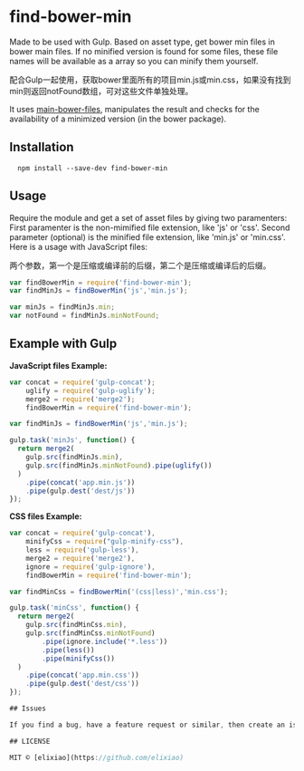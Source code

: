 find-bower-min
===============

Made to be used with Gulp. 
Based on asset type, get bower min files in bower main files.
If no minified version is found for some files, these file names will be available as a array so you can minify them yourself.

配合Gulp一起使用，获取bower里面所有的项目min.js或min.css，如果没有找到min则返回notFound数组，可对这些文件单独处理。

It uses [main-bower-files](https://www.npmjs.com/package/main-bower-files), manipulates the result and checks for the
availability of a minimized version (in the bower package).

## Installation

```shell
  npm install --save-dev find-bower-min
```

## Usage

Require the module and get a set of asset files by giving two paramenters: First paramenter is the non-mimified file extension,
like 'js' or 'css'. Second parameter (optional) is the minified file extension, like 'min.js' or 'min.css'.
Here is a usage with JavaScript files:

两个参数，第一个是压缩或编译前的后缀，第二个是压缩或编译后的后缀。

```js
var findBowerMin = require('find-bower-min');
var findMinJs = findBowerMin('js','min.js');

var minJs = findMinJs.min;
var notFound = findMinJs.minNotFound;
```

## Example with Gulp

**JavaScript files Example:**

```js
var concat = require('gulp-concat');
    uglify = require('gulp-uglify');
    merge2 = require('merge2');
    findBowerMin = require('find-bower-min');

var findMinJs = findBowerMin('js','min.js');

gulp.task('minJs', function() {
  return merge2(
    gulp.src(findMinJs.min),
    gulp.src(findMinJs.minNotFound).pipe(uglify())
  )
    .pipe(concat('app.min.js'))
    .pipe(gulp.dest('dest/js'))
});
```

**CSS files Example:**

```js
var concat = require('gulp-concat'),
    minifyCss = require("gulp-minify-css"),
    less = require('gulp-less'),
    merge2 = require('merge2'),
    ignore = require('gulp-ignore'),
    findBowerMin = require('find-bower-min');

var findMinCss = findBowerMin('(css|less)','min.css');

gulp.task('minCss', function() {
  return merge2(
    gulp.src(findMinCss.min),
    gulp.src(findMinCss.minNotFound)
        .pipe(ignore.include('*.less'))
        .pipe(less())
        .pipe(minifyCss())
  )
    .pipe(concat('app.min.css'))
    .pipe(gulp.dest('dest/css'))
});

## Issues

If you find a bug, have a feature request or similar, then create an issue on [https://github.com/elixiao/find-bower-min/issues](https://github.com/elixiao/find-bower-min/issues).

## LICENSE

MIT © [elixiao](https://github.com/elixiao)
